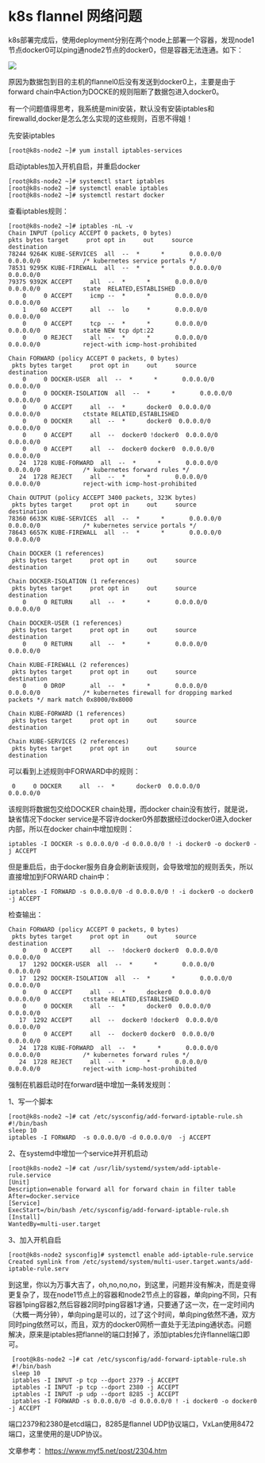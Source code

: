 # k8s flannel 网络问题 #

k8s部署完成后，使用deployment分别在两个node上部署一个容器，发现node1节点docker0可以ping通node2节点的docker0，但是容器无法连通。如下：

![](https://github.com/Hanzhiwei210521/loading/blob/master/image/image009.png)

原因为数据包到目的主机的flannel0后没有发送到docker0上，主要是由于forward chain中Action为DOCKE的规则阻断了数据包进入docker0。

有一个问题值得思考，我系统是mini安装，默认没有安装iptables和firewalld,docker是怎么怎么实现的这些规则，百思不得姐！

先安装iptables

    [root@k8s-node2 ~]# yum install iptables-services
启动iptables加入开机自启，并重启docker

    [root@k8s-node2 ~]# systemctl start iptables
    [root@k8s-node2 ~]# systemctl enable iptables
    [root@k8s-node2 ~]# systemctl restart docker

查看iptables规则：

    [root@k8s-node2 ~]# iptables -nL -v
    Chain INPUT (policy ACCEPT 0 packets, 0 bytes)
    pkts bytes target     prot opt in     out     source               destination         
    78244 9264K KUBE-SERVICES  all  --  *      *       0.0.0.0/0            0.0.0.0/0            /* kubernetes service portals */
    78531 9295K KUBE-FIREWALL  all  --  *      *       0.0.0.0/0            0.0.0.0/0           
    79375 9392K ACCEPT     all  --  *      *       0.0.0.0/0            0.0.0.0/0            state  RELATED,ESTABLISHED
        0     0 ACCEPT     icmp --  *      *       0.0.0.0/0            0.0.0.0/0           
        1    60 ACCEPT     all  --  lo     *       0.0.0.0/0            0.0.0.0/0           
        0     0 ACCEPT     tcp  --  *      *       0.0.0.0/0            0.0.0.0/0            state NEW tcp dpt:22
        0     0 REJECT     all  --  *      *       0.0.0.0/0            0.0.0.0/0            reject-with icmp-host-prohibited

    Chain FORWARD (policy ACCEPT 0 packets, 0 bytes)
     pkts bytes target     prot opt in     out     source               destination         
        0     0 DOCKER-USER  all  --  *      *       0.0.0.0/0            0.0.0.0/0           
        0     0 DOCKER-ISOLATION  all  --  *      *       0.0.0.0/0            0.0.0.0/0           
        0     0 ACCEPT     all  --  *      docker0  0.0.0.0/0            0.0.0.0/0            ctstate RELATED,ESTABLISHED
        0     0 DOCKER     all  --  *      docker0  0.0.0.0/0            0.0.0.0/0           
        0     0 ACCEPT     all  --  docker0 !docker0  0.0.0.0/0            0.0.0.0/0           
        0     0 ACCEPT     all  --  docker0 docker0  0.0.0.0/0            0.0.0.0/0           
       24  1728 KUBE-FORWARD  all  --  *      *       0.0.0.0/0            0.0.0.0/0            /* kubernetes forward rules */
       24  1728 REJECT     all  --  *      *       0.0.0.0/0            0.0.0.0/0            reject-with icmp-host-prohibited

    Chain OUTPUT (policy ACCEPT 3400 packets, 323K bytes)
     pkts bytes target     prot opt in     out     source               destination         
    78360 6633K KUBE-SERVICES  all  --  *      *       0.0.0.0/0            0.0.0.0/0            /* kubernetes service portals */
    78643 6657K KUBE-FIREWALL  all  --  *      *       0.0.0.0/0            0.0.0.0/0           

    Chain DOCKER (1 references)
     pkts bytes target     prot opt in     out     source               destination         

    Chain DOCKER-ISOLATION (1 references)
     pkts bytes target     prot opt in     out     source               destination         
        0     0 RETURN     all  --  *      *       0.0.0.0/0            0.0.0.0/0           

    Chain DOCKER-USER (1 references)
     pkts bytes target     prot opt in     out     source               destination         
        0     0 RETURN     all  --  *      *       0.0.0.0/0            0.0.0.0/0           

    Chain KUBE-FIREWALL (2 references)
     pkts bytes target     prot opt in     out     source               destination         
        0     0 DROP       all  --  *      *       0.0.0.0/0            0.0.0.0/0            /* kubernetes firewall for dropping marked packets */ mark match 0x8000/0x8000

    Chain KUBE-FORWARD (1 references)
     pkts bytes target     prot opt in     out     source               destination         

    Chain KUBE-SERVICES (2 references)
     pkts bytes target     prot opt in     out     source               destination
可以看到上述规则中FORWARD中的规则：

     0     0 DOCKER     all  --  *      docker0  0.0.0.0/0            0.0.0.0/0   
该规则将数据包交给DOCKER chain处理，而docker chain没有放行，就是说，缺省情况下docker service是不容许docker0外部数据经过docker0进入docker内部，所以在docker chain中增加规则：

    iptables -I DOCKER -s 0.0.0.0/0 -d 0.0.0.0/0 ! -i docker0 -o docker0 -j ACCEPT
但是重启后，由于docker服务自身会刷新该规则，会导致增加的规则丢失，所以直接增加到FORWARD chain中：

    iptables -I FORWARD -s 0.0.0.0/0 -d 0.0.0.0/0 ! -i docker0 -o docker0 -j ACCEPT
检查输出：

    Chain FORWARD (policy ACCEPT 0 packets, 0 bytes)
     pkts bytes target     prot opt in     out     source               destination         
        0     0 ACCEPT     all  --  !docker0 docker0  0.0.0.0/0            0.0.0.0/0           
       17  1292 DOCKER-USER  all  --  *      *       0.0.0.0/0            0.0.0.0/0           
       17  1292 DOCKER-ISOLATION  all  --  *      *       0.0.0.0/0            0.0.0.0/0           
        0     0 ACCEPT     all  --  *      docker0  0.0.0.0/0            0.0.0.0/0            ctstate RELATED,ESTABLISHED
        0     0 DOCKER     all  --  *      docker0  0.0.0.0/0            0.0.0.0/0           
       17  1292 ACCEPT     all  --  docker0 !docker0  0.0.0.0/0            0.0.0.0/0           
        0     0 ACCEPT     all  --  docker0 docker0  0.0.0.0/0            0.0.0.0/0           
       24  1728 KUBE-FORWARD  all  --  *      *       0.0.0.0/0            0.0.0.0/0            /* kubernetes forward rules */
       24  1728 REJECT     all  --  *      *       0.0.0.0/0            0.0.0.0/0            reject-with icmp-host-prohibited


强制在机器启动时在forward链中增加一条转发规则：

1、写一个脚本
    
    [root@k8s-node2 ~]# cat /etc/sysconfig/add-forward-iptable-rule.sh 
    #!/bin/bash
    sleep 10
    iptables -I FORWARD  -s 0.0.0.0/0 -d 0.0.0.0/0  -j ACCEPT
2、在systemd中增加一个service并开机启动

    [root@k8s-node2 ~]# cat /usr/lib/systemd/system/add-iptable-rule.service 
    [Unit]
    Description=enable forward all for forward chain in filter table
    After=docker.service
    [Service]
    ExecStart=/bin/bash /etc/sysconfig/add-forward-iptable-rule.sh
    [Install]
    WantedBy=multi-user.target
3、加入开机自启

    [root@k8s-node2 sysconfig]# systemctl enable add-iptable-rule.service 
    Created symlink from /etc/systemd/system/multi-user.target.wants/add-iptable-rule.serv
到这里，你以为万事大吉了，oh,no,no,no，到这里，问题并没有解决，而是变得更复杂了，现在node1节点上的容器和node2节点上的容器，单向ping不同，只有容器1ping容器2,然后容器2同时ping容器1才通，只要通了这一次，在一定时间内（大概一两分钟），单向ping是可以的，过了这个时间，单向ping依然不通，双方同时ping依然可以，而且，双方的docker0网桥一直处于无法ping通状态。问题解决，原来是iptables把flannel的端口封掉了，添加iptables允许flannel端口即可。

     [root@k8s-node2 ~]# cat /etc/sysconfig/add-forward-iptable-rule.sh 
     #!/bin/bash
     sleep 10
     iptables -I INPUT -p tcp --dport 2379 -j ACCEPT
     iptables -I INPUT -p tcp --dport 2380 -j ACCEPT
     iptables -I INPUT -p udp --dport 8285 -j ACCEPT
     iptables -I FORWARD -s 0.0.0.0/0 -d 0.0.0.0/0 ! -i docker0 -o docker0 -j ACCEPT
端口2379和2380是etcd端口，8285是flannel UDP协议端口，VxLan使用8472端口，这里使用的是UDP协议。

文章参考： <https://www.myf5.net/post/2304.htm>
